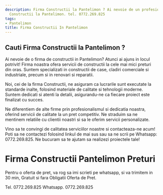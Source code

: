 ```yaml
---
description: Firma Constructii la Pantelimon ? Ai nevoie de un profesionist in Firma
  Constructii la Pantelimon. tel. 0772.269.825
tags:
- Pantelimon
title: Firma Constructii In Pantelimon
---
```



## Cauti Firma Constructii la Pantelimon ?

Ai nevoie de o firma de constructii in Pantelimon? Atunci ai ajuns in locul potrivit! Firma noastra ofera servicii de constructii la cele mai mici preturi din oras. Suntem specializati in constructii de case, cladiri comerciale si industriale, precum si in renovari si reparatii.

Noi, cei de la firma Constructii, ne asiguram ca lucrarile sunt executate la standarde inalte, folosind materiale de calitate si tehnologii moderne. Suntem dedicati si atenti la detalii, asigurandu-ne ca fiecare proiect este finalizat cu succes.

Ne diferentiem de alte firme prin profesionalismul si dedicatia noastra, oferind servicii de calitate la un pret competitiv. Ne straduim sa ne mentinem relatiile cu clientii noastri si sa le oferim servicii personalizate.

Vino sa te convingi de calitatea serviciilor noastre si contacteaza-ne acum! Poti sa ne contactezi folosind linkul de mai sus sau sa ne scrii pe Whatsapp: 0772.269.825. Ne bucuram sa te ajutam sa realizezi proiectele tale!

# Firma Constructii Pantelimon Preturi
Pentru o oferta de pret, va rog sa imi scrieti pe whatsapp, si va trimitem in 30 min, Gratuit si fara Obligatii Oferta de Pret.

Tel. 0772.269.825
Whatsapp. 0772.269.825